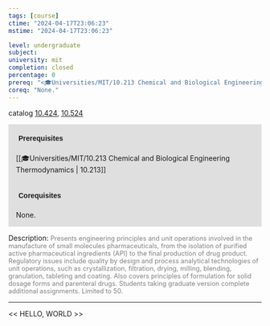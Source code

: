 ```yaml
---
tags: [course]
ctime: "2024-04-17T23:06:23"
mstime: "2024-04-17T23:06:23"

level: undergraduate
subject: 
university: mit
completion: closed
percentage: 0
prereq: "<🎓Universities/MIT/10.213 Chemical and Biological Engineering Thermodynamics>"
coreq: "None."
---
```


catalog [10.424](http://student.mit.edu/catalog/m10a.html#10.424), [10.524](http://student.mit.edu/catalog/m10a.html#10.524)

<span style="display: block; padding: 15px; background-color: rgb(100, 100, 100, 0.2);"><font id="m_prereq370_0" style="display: block; font-family: Arial, sans-serif; font-weight: bold; padding: 5px">Prerequisites</font><br><span id="prereq370_0">[[🎓Universities/MIT/10.213 Chemical and Biological Engineering Thermodynamics | 10.213]]</span></span>
<span style="display: block; padding: 15px; background-color: rgb(100, 100, 100, 0.2);"><font id="m_coreq370_0" style="display: block; font-family: Arial, sans-serif; font-weight: bold; padding: 5px">Corequisites</font><br><span id="coreq370_0">None.</span></span>

<font style="">Description:</font>
<font style="color: grey; font-size: 0.8rem;">Presents engineering principles and unit operations involved in the manufacture of small molecules pharmaceuticals, from the isolation of purified active pharmaceutical ingredients (API) to the final production of drug product. Regulatory issues include quality by design and process analytical technologies of unit operations, such as crystallization, filtration, drying, milling, blending, granulation, tableting and coating. Also covers principles of formulation for solid dosage forms and parenteral drugs. Students taking graduate version complete additional assignments. Limited to 50.</font>



---

<< HELLO, WORLD >>
